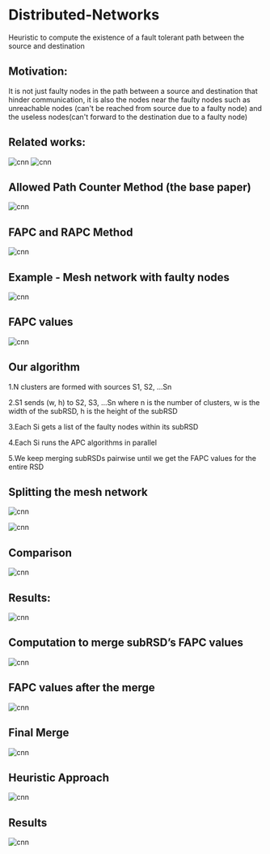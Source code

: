 # Distributed-Networks
Heuristic to compute the existence of a fault tolerant path between the source and destination

## Motivation: 
It is not just faulty nodes in the path between a source and destination that hinder communication, it is also the nodes near the faulty nodes such as unreachable nodes (can't be reached from source due to a faulty node) and the useless nodes(can't forward to the destination due to a faulty node)

## Related works:

![cnn](https://github.com/nikki30/Distributed-Networks/blob/master/img/1.png)
![cnn](https://github.com/nikki30/Distributed-Networks/blob/master/img/2.png)

## Allowed Path Counter Method (the base paper)

![cnn](https://github.com/nikki30/Distributed-Networks/blob/master/img/3.png)

## FAPC and RAPC Method

![cnn](https://github.com/nikki30/Distributed-Networks/blob/master/img/4.png)

## Example - Mesh network with faulty nodes

![cnn](https://github.com/nikki30/Distributed-Networks/blob/master/img/5.png)

## FAPC values

![cnn](https://github.com/nikki30/Distributed-Networks/blob/master/img/6.png)

## Our algorithm
1.N clusters are formed with sources S1, S2, ...Sn

2.S1 sends (w, h) to S2, S3, ...Sn where n is the number of clusters, w is the width of the subRSD, h is the height of the subRSD

3.Each Si gets a list of the faulty nodes within its subRSD

4.Each Si runs the APC algorithms in parallel 

5.We keep merging subRSDs pairwise until we get the FAPC values for the entire RSD

## Splitting the mesh network

![cnn](https://github.com/nikki30/Distributed-Networks/blob/master/img/7.png)

![cnn](https://github.com/nikki30/Distributed-Networks/blob/master/img/8.png)

## Comparison

![cnn](https://github.com/nikki30/Distributed-Networks/blob/master/img/9.png)

## Results:

![cnn](https://github.com/nikki30/Distributed-Networks/blob/master/img/10.png)

## Computation to merge subRSD’s FAPC values

![cnn](https://github.com/nikki30/Distributed-Networks/blob/master/img/11.png)

## FAPC values after the merge

![cnn](https://github.com/nikki30/Distributed-Networks/blob/master/img/12.png)

## Final Merge

![cnn](https://github.com/nikki30/Distributed-Networks/blob/master/img/13.png)

## Heuristic Approach

![cnn](https://github.com/nikki30/Distributed-Networks/blob/master/img/14.png)

## Results

![cnn](https://github.com/nikki30/Distributed-Networks/blob/master/img/15.png)





